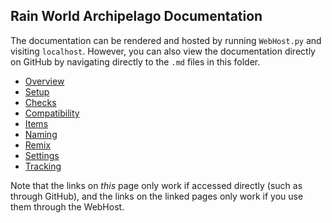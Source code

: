 ## Rain World Archipelago Documentation

The documentation can be rendered and hosted by running `WebHost.py` and visiting `localhost`.
However, you can also view the documentation directly on GitHub
by navigating directly to the `.md` files in this folder.
- [Overview](en_Rain%20World.md)
- [Setup](setup_en.md)
- [Checks](checks_en.md)
- [Compatibility](compatibility_en.md)
- [Items](items_en.md)
- [Naming](naming_en.md)
- [Remix](remix_en.md)
- [Settings](settings_en.md)
- [Tracking](tracking_en.md)

Note that the links on _this_ page only work if accessed directly (such as through GitHub),
and the links on the linked pages only work if you use them through the WebHost.
